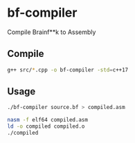 # bf-compiler
Compile Brainf**k to Assembly

## Compile
```bash
g++ src/*.cpp -o bf-compiler -std=c++17
```

## Usage
```bash
./bf-compiler source.bf > compiled.asm

nasm -f elf64 compiled.asm
ld -o compiled compiled.o
./compiled
```
